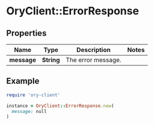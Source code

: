 # OryClient::ErrorResponse

## Properties

| Name | Type | Description | Notes |
| ---- | ---- | ----------- | ----- |
| **message** | **String** | The error message. |  |

## Example

```ruby
require 'ory-client'

instance = OryClient::ErrorResponse.new(
  message: null
)
```

